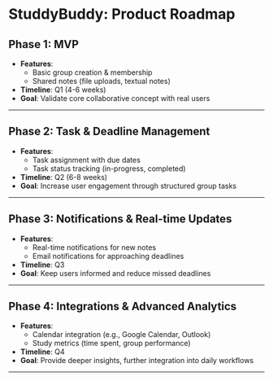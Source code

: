 # StuddyBuddy: Product Roadmap

## Phase 1: MVP
- **Features**:
  - Basic group creation & membership
  - Shared notes (file uploads, textual notes)
- **Timeline**: Q1 (4-6 weeks)
- **Goal**: Validate core collaborative concept with real users

---

## Phase 2: Task & Deadline Management
- **Features**:
  - Task assignment with due dates
  - Task status tracking (in-progress, completed)
- **Timeline**: Q2 (6-8 weeks)
- **Goal**: Increase user engagement through structured group tasks

---

## Phase 3: Notifications & Real-time Updates
- **Features**:
  - Real-time notifications for new notes
  - Email notifications for approaching deadlines
- **Timeline**: Q3
- **Goal**: Keep users informed and reduce missed deadlines

---

## Phase 4: Integrations & Advanced Analytics
- **Features**:
  - Calendar integration (e.g., Google Calendar, Outlook)
  - Study metrics (time spent, group performance)
- **Timeline**: Q4
- **Goal**: Provide deeper insights, further integration into daily workflows

---
